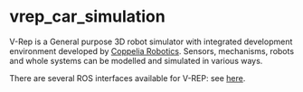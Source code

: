 # vrep_car_simulation


V-Rep is a General purpose 3D robot simulator with integrated development environment developed by <a href="http://www.coppeliarobotics.com/" target="_parent">Coppelia Robotics</a>. Sensors, mechanisms, robots and whole systems can be modelled and simulated in various ways.

There are several ROS interfaces available for V-REP: see [here](http://www.coppeliarobotics.com/helpFiles/index.html).
